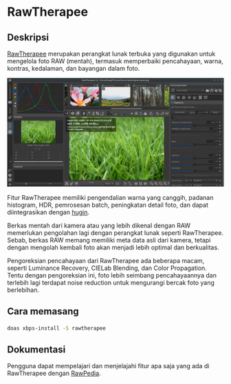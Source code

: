 # RawTherapee

## Deskripsi

[RawTherapee](https://rawtherapee.com/) merupakan perangkat lunak terbuka yang digunakan untuk mengelola foto RAW (mentah), termasuk memperbaiki pencahayaan, warna, kontras, kedalaman, dan bayangan dalam foto.

![RawTherapee LangitKetujuh OS](../../media/image/rawtherapee-langitketujuh-id-1.webp)

Fitur RawTherapee memiliki pengendalian warna yang canggih, padanan histogram, HDR, pemrosesan batch, peningkatan detail foto, dan dapat diintegrasikan dengan [hugin](../grafis/hugin.md).

Berkas mentah dari kamera atau yang lebih dikenal dengan RAW memerlukan pengolahan lagi dengan perangkat lunak seperti RawTherapee. Sebab, berkas RAW memang memiliki meta data asli dari kamera, tetapi dengan mengolah kembali foto akan menjadi lebih optimal dan berkualitas.

Pengoreksian pencahayaan dari RawTherapee ada beberapa macam, seperti Luminance Recovery, CIELab Blending, dan Color Propagation. Tentu dengan pengoreksian ini, foto lebih seimbang pencahayaannya dan terlebih lagi terdapat noise reduction untuk mengurangi bercak foto yang berlebihan.

## Cara memasang

```sh
doas xbps-install -S rawtherapee
```

## Dokumentasi

Pengguna dapat mempelajari dan menjelajahi fitur apa saja yang ada di RawTherapee dengan [RawPedia](https://rawpedia.rawtherapee.com/).
